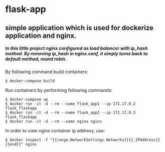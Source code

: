 # flask-app

## simple application which is used for dockerize application and nginx.

##### In this little project nginx configured as load balancer with ip_hash method. By removing ip_hash in nginx.conf, it simply turns back to default method, round robin. 

By following command build containers:
```
$ docker-compose build
```

Run containers by performing following commands:
```
$ docker-compose up
$ docker run -it -d --rm --name flask_app1 --ip 172.17.0.2 flask_flaskapp
$ docker run -it -d --rm --name flask_app2 --ip 172.17.0.3 flask_flaskapp
$ docker run -it -d --rm --name nginx nginx
```

In order to view nginx container ip address, use:
```
$ docker inspect -f "{{range.NetworkSettings.Networks}}{{.IPAddress}}{{end}}" nginx
```
